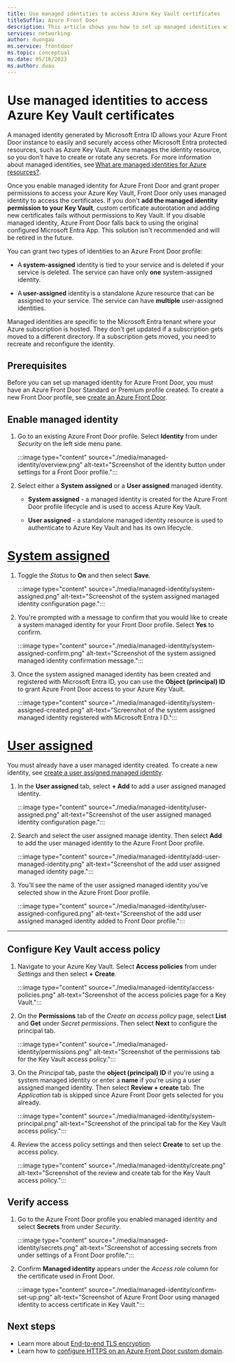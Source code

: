 ```yaml
---
title: Use managed identities to access Azure Key Vault certificates
titleSuffix: Azure Front Door
description: This article shows you how to set up managed identities with Azure Front Door to access certificates in an Azure Key Vault.
services: networking
author: duongau
ms.service: frontdoor
ms.topic: conceptual
ms.date: 05/16/2023
ms.author: duau
---
```


# Use managed identities to access Azure Key Vault certificates

A managed identity generated by Microsoft Entra ID allows your Azure Front Door instance to easily and securely access other Microsoft Entra protected resources, such as Azure Key Vault. Azure manages the identity resource, so you don't have to create or rotate any secrets. For more information about managed identities, see [What are managed identities for Azure resources?](../active-directory/managed-identities-azure-resources/overview.md).

Once you enable managed identity for Azure Front Door and grant proper permissions to access your Azure Key Vault, Front Door only uses managed identity to access the certificates. If you don't **add the managed identity permission to your Key Vault**, custom certificate autorotation and adding new certificates fails without permissions to Key Vault. If you disable managed identity, Azure Front Door falls back to using the original configured Microsoft Entra App. This solution isn't recommended and will be retired in the future.

You can grant two types of identities to an Azure Front Door profile:

* A **system-assigned** identity is tied to your service and is deleted if your service is deleted. The service can have only **one** system-assigned identity.

* A **user-assigned** identity is a standalone Azure resource that can be assigned to your service. The service can have **multiple** user-assigned identities.

Managed identities are specific to the Microsoft Entra tenant where your Azure subscription is hosted. They don't get updated if a subscription gets moved to a different directory. If a subscription gets moved, you need to recreate and reconfigure the identity.

## Prerequisites

Before you can set up managed identity for Azure Front Door, you must have an Azure Front Door Standard or Premium profile created. To create a new Front Door profile, see [create an Azure Front Door](create-front-door-portal.md). 

## Enable managed identity

1. Go to an existing Azure Front Door profile. Select **Identity** from under *Security* on the left side menu pane.

    :::image type="content" source="./media/managed-identity/overview.png" alt-text="Screenshot of the identity button under settings for a Front Door profile.":::

1. Select either a **System assigned** or a **User assigned** managed identity.

    * **System assigned** - a managed identity is created for the Azure Front Door profile lifecycle and is used to access Azure Key Vault.
    
    * **User assigned** - a standalone managed identity resource is used to authenticate to Azure Key Vault and has its own lifecycle.

# [System assigned](#tab/system-assigned)

1. Toggle the *Status* to **On** and then select **Save**.

    :::image type="content" source="./media/managed-identity/system-assigned.png" alt-text="Screenshot of the system assigned managed identity configuration page.":::

1. You're prompted with a message to confirm that you would like to create a system managed identity for your Front Door profile. Select **Yes** to confirm.

    :::image type="content" source="./media/managed-identity/system-assigned-confirm.png" alt-text="Screenshot of the system assigned managed identity confirmation message.":::

1. Once the system assigned managed identity has been created and registered with Microsoft Entra ID, you can use the **Object (principal) ID** to grant Azure Front Door access to your Azure Key Vault.

    :::image type="content" source="./media/managed-identity/system-assigned-created.png" alt-text="Screenshot of the system assigned managed identity registered with Microsoft Entra I D.":::

# [User assigned](#tab/user-assigned)

You must already have a user managed identity created. To create a new identity, see [create a user assigned managed identity](../active-directory/managed-identities-azure-resources/how-manage-user-assigned-managed-identities.md).

1. In the **User assigned** tab, select **+ Add** to add a user assigned managed identity.

    :::image type="content" source="./media/managed-identity/user-assigned.png" alt-text="Screenshot of the user assigned managed identity configuration page.":::

1. Search and select the user assigned manage identity. Then select **Add** to add the user managed identity to the Azure Front Door profile.

    :::image type="content" source="./media/managed-identity/add-user-managed-identity.png" alt-text="Screenshot of the add user assigned managed identity page.":::

1. You'll see the name of the user assigned managed identity you've selected show in the Azure Front Door profile.

    :::image type="content" source="./media/managed-identity/user-assigned-configured.png" alt-text="Screenshot of the add user assigned managed identity added to Front Door profile.":::

---

## Configure Key Vault access policy

1. Navigate to your Azure Key Vault. Select **Access policies** from under *Settings* and then select **+ Create**.

    :::image type="content" source="./media/managed-identity/access-policies.png" alt-text="Screenshot of the access policies page for a Key Vault.":::

1. On the **Permissions** tab of the *Create an access policy* page, select **List** and **Get** under *Secret permissions*. Then select **Next** to configure the principal tab.

    :::image type="content" source="./media/managed-identity/permissions.png" alt-text="Screenshot of the permissions tab for the Key Vault access policy.":::

1. On the *Principal* tab, paste the **object (principal) ID** if you're using a system managed identity or enter a **name** if you're using a user assigned manged identity. Then select **Review + create** tab. The *Application* tab is skipped since Azure Front Door gets selected for you already.

    :::image type="content" source="./media/managed-identity/system-principal.png" alt-text="Screenshot of the principal tab for the Key Vault access policy.":::

1. Review the access policy settings and then select **Create** to set up the access policy.

    :::image type="content" source="./media/managed-identity/create.png" alt-text="Screenshot of the review and create tab for the Key Vault access policy.":::

## Verify access

1. Go to the Azure Front Door profile you enabled managed identity and select **Secrets** from under *Security*.

    :::image type="content" source="./media/managed-identity/secrets.png" alt-text="Screenshot of accessing secrets from under settings of a Front Door profile.":::

1. Confirm **Managed identity** appears under the *Access role* column for the certificate used in Front Door.

    :::image type="content" source="./media/managed-identity/confirm-set-up.png" alt-text="Screenshot of Azure Front Door using managed identity to access certificate in Key Vault.":::

## Next steps

* Learn more about [End-to-end TLS encryption](end-to-end-tls.md).
* Learn how to [configure HTTPS on an Azure Front Door custom domain](standard-premium/how-to-configure-https-custom-domain.md).
